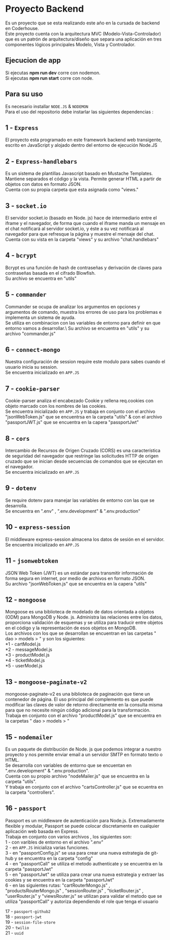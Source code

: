 # Proyecto Backend

Es un proyecto que se esta realizando este año en la cursada de backend en Coderhouse.\
Este proyecto cuenta con la arquitectura MVC (Modelo-Vista-Controlador) que es un patrón de arquitectura/diseño que separa una aplicación en tres componentes lógicos principales Modelo, Vista y Controlador.

## Ejecucion de app

Si ejecutas **npm run dev** corre con nodemon.\
Si ejecutas **npm run start** corre con node.

## Para su uso
Es necesario installar `NODE.JS` & `NODEMON`\
Para el uso del repositorio debe instarlar las siguientes dependencias :

## 1 - `Express`
El proyecto esta programado en este framework backend web transigente, escrito en JavaScript y alojado dentro del entorno de ejecución Node.JS

## 2 - `Express-handlebars`
Es un sistema de plantillas Javascript basado en Mustache Templates. Mantiene separados el código y la vista. Permite generar HTML a partir de objetos con datos en formato JSON.\
Cuenta con su propia carpeta que esta asignada como "views."

## 3 - `socket.io`
El servidor socket.io (basado en Node. js) hace de intermediario entre el iframe y el navegador, de forma que cuando el iframe manda un mensaje en el chat notificará al servidor socket.io, y éste a su vez notificará al navegador para que refresque la página y muestre el mensaje del chat.\
Cuenta con su vista en la carpeta "views" y su archivo "chat.handlebars"

## 4 - `bcrypt`
Bcrypt es una función de hash de contraseñas y derivación de claves para contraseñas basada en el cifrado Blowfish.\
Su archivo se encuentra en "utils"

## 5 - `commander`
Commander se ocupa de analizar los argumentos en opciones y argumentos de comando, muestra los errores de uso para los problemas e implementa un sistema de ayuda.\
Se utiliza en combinacion con las variables de entorno para definir en que entorno vamos a desarrollar.\ 
Su archivo se encuentra en "utils" y su archivo "commander.js"

## 6 - `connect-mongo`
Nuestra configuración de session require este modulo para sabes cuando el usuario inicia su session.\
Se encuentra inicializado en `APP.JS`

## 7 - `cookie-parser`
Cookie-parser analiza el encabezado Cookie y rellena req.cookies con objeto marcado con los nombres de las cookies.\
Se encuentra inicializado en `APP.JS` y trabaja en conjunto con el archivo "jsonWebToken.js" que se encuentrsa en la carpeta "utils" &
con el archivo "passportJWT.js" que se encuentra en la capera "passportJwt" 

## 8 - `cors`
Intercambio de Recursos de Origen Cruzado (CORS) es una característica de seguridad del navegador que restringe las solicitudes HTTP de origen cruzado que se inician desde secuencias de comandos que se ejecutan en el navegador.\
Se encuentra inicializado en `APP.JS`

## 9 - `dotenv`
Se require dotenv para manejar las variables de entorno con las que se desarrolla.\
Se encuentra en ".env" , ".env.development" & ".env.production"

## 10 - `express-session`
El middleware express-session almacena los datos de sesión en el servidor.\
Se encuentra inicializado en `APP.JS`

## 11 - `jsonwebtoken`
JSON Web Token (JWT) es un estándar para transmitir información de forma segura en internet, por medio de archivos en formato JSON.\
Su archivo "jsonWebToken.js" que se encuentra en la capera "utils" 

## 12 - `mongoose`
Mongoose es una biblioteca de modelado de datos orientada a objetos (ODM) para MongoDB y Node. js. Administra las relaciones entre los datos, proporciona validación de esquemas y se utiliza para traducir entre objetos en el código y la representación de esos objetos en MongoDB.\
Los archivos con los que se desarrollan se encuentran en las carpetas " dao > models > " y son los siguientes:\
*1 - cartModel.js\
*2 - messageModel.js\
*3 - productModel.js\
*4 - ticketModel.js\
*5 - userModel.js

## 13 - `mongoose-paginate-v2`
mongoose-paginate-v2 es una biblioteca de paginación que tiene un contenedor de página. El uso principal del complemento es que puede modificar las claves de valor de retorno directamente en la consulta misma para que no necesite ningún código adicional para la transformación.\
Trabaja en conjunto con el archivo "productModel.js" que se encuentra en la carpetas " dao > models > "

## 15 - `nodemailer`
Es un paquete de distribución de Node. js que podemos integrar a nuestro proyecto y nos permite enviar email a un servidor SMTP en formato texto o HTML.\
Se desarrolla con variables de entorno que se encuentan en ".env.development" & ".env.production".\
Cuenta con su propio archivo "nodeMailer.js" que se encuentra en la carpeta "utils".\
Y trabaja en conjunto con el archivo "cartsController.js" que se ecuentra en la carpeta "controllers".

## 16 - `passport`
Passport es un middleware de autenticación para Node.js. Extremadamente flexible y modular, Passport se puede colocar discretamente en cualquier aplicación web basada en Express.\
Trabaja en conjunto con varios archivos , los siguientes son:\
1 - con varibles de entorno en el archivo ".env"\
2 - en `APP.JS` inicializa varias funciones.\
3 - en "passportConfig.js" se usa para crear una nueva estrategia de git-hub y se encuentra en la carpeta "config"\
4 - en "passportCall" se utiliza el metodo authenticate y se encuentra en la carpeta "passportJwt"\
5 - en "passportJwt" se utiliza para crear una nueva estrategia y extraer las cookies y se encuentra en la carpeta "passportJwt"\
6 - en las siguientes rutas: "cartRouterMongo.js" , "productsRouterMongo.js" , "sessionRouter.js" , "ticketRouter.js" , "userRouter.js" y "viewsRouter.js" se utilizan para validar el metodo que se utiliza "passportCall" y autoriza dependiendo el role que tenga el usuario

17 - `passport-github2`\
18 - `passport-jwt`\
19 - `session-file-store`\
20 - `twilio`\
21 - `uuid`
